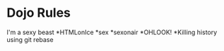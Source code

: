 Dojo Rules
==========

I'm a sexy beast
*HTMLonIce
*sex
*sexonair
*OHLOOK!
*Killing history using git rebase
